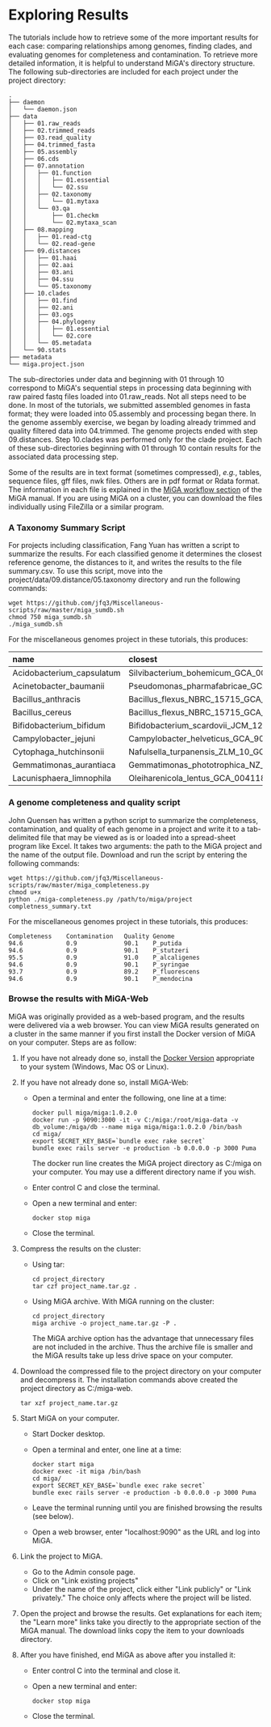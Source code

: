 # Exploring Results

The tutorials include how to retrieve some of the more important results for each case: comparing relationships among genomes, finding clades, and evaluating genomes for completeness and contamination. To retrieve more detailed information, it is helpful to understand MiGA's directory structure. The following sub-directories are included for each project under the project directory:

```text
.
├── daemon
│   └── daemon.json
├── data
│   ├── 01.raw_reads
│   ├── 02.trimmed_reads
│   ├── 03.read_quality
│   ├── 04.trimmed_fasta
│   ├── 05.assembly
│   ├── 06.cds
│   ├── 07.annotation
│   │   ├── 01.function
│   │   │   ├── 01.essential
│   │   │   └── 02.ssu
│   │   ├── 02.taxonomy
│   │   │   └── 01.mytaxa
│   │   └── 03.qa
│   │       ├── 01.checkm
│   │       └── 02.mytaxa_scan
│   ├── 08.mapping
│   │   ├── 01.read-ctg
│   │   └── 02.read-gene
│   ├── 09.distances
│   │   ├── 01.haai
│   │   ├── 02.aai
│   │   ├── 03.ani
│   │   ├── 04.ssu
│   │   └── 05.taxonomy
│   ├── 10.clades
│   │   ├── 01.find
│   │   ├── 02.ani
│   │   ├── 03.ogs
│   │   ├── 04.phylogeny
│   │   │   ├── 01.essential
│   │   │   └── 02.core
│   │   └── 05.metadata
│   └── 90.stats
├── metadata
└── miga.project.json
```

The sub-directories under data and beginning with 01 through 10 correspond to MiGA's sequential steps in processing data beginning with raw paired fastq files loaded into 01.raw\_reads. Not all steps need to be done. In most of the tutorials, we submitted assembled genomes in fasta format; they were loaded into 05.assembly and processing began there. In the genome assembly exercise, we began by loading already trimmed and quality filtered data into 04.trimmed. The genome projects ended with step 09.distances. Step 10.clades was performed only for the clade project. Each of these sub-directories beginning with 01 through 10 contain results for the associated data processing step.

Some of the results are in text format \(sometimes compressed\), *e.g.*, tables, sequence files, gff files, nwk files. Others are in pdf format or Rdata format. The information in each file is explained in the [MiGA workflow section](https://manual.microbial-genomes.org/part5/workflow) of the MiGA manual. If you are using MiGA on a cluster, you can download the files individually using FileZilla or a similar program.

### A Taxonomy Summary Script

For projects including classification, Fang Yuan has written a script to summarize the results. For each classified genome it determines the closest reference genome, the distances to it, and writes the results to the file summary.csv. To use this script, move into the project/data/09.distance/05.taxonomy directory and run the following commands:

```text
wget https://github.com/jfq3/Miscellaneous-scripts/raw/master/miga_sumdb.sh
chmod 750 miga_sumdb.sh
./miga_sumdb.sh
```

For the miscellaneous genomes project in these tutorials, this produces:

| name | closest | haai | aai | ani |
| :--- | :--- | :--- | :--- | :--- |
| Acidobacterium\_capsulatum | Silvibacterium\_bohemicum\_GCA\_001006305 | 99.9508952380952 | 60.0831465538606 |  |
| Acinetobacter\_baumanii | Pseudomonas\_pharmafabricae\_GCA\_002835605 | 98.7412788461538 | 48.5834215277602 |  |
| Bacillus\_anthracis | Bacillus\_flexus\_NBRC\_15715\_GCA\_001591565 | 98.9199428571429 | 59.5616830477613 |  |
| Bacillus\_cereus | Bacillus\_flexus\_NBRC\_15715\_GCA\_001591565 | 98.9702788461539 | 59.9991400823551 |  |
| Bifidobacterium\_bifidum | Bifidobacterium\_scardovii\_JCM\_12489\_\_\_DSM\_13734\_GCA\_000770985 | 99.7717980769231 | 68.9492871800872 |  |
| Campylobacter\_jejuni | Campylobacter\_helveticus\_GCA\_900176295 | 99.1678666666667 | 66.2667775679713 |  |
| Cytophaga\_hutchinsonii | Nafulsella\_turpanensis\_ZLM\_10\_GCA\_000346615 | 99.9811470588235 | 50.1443577165562 |  |
| Gemmatimonas\_aurantiaca | Gemmatimonas\_phototrophica\_NZ\_CP011454 | 99.9633431372549 | 68.505494616812 |  |
| Lacunisphaera\_limnophila | Oleiharenicola\_lentus\_GCA\_004118375 | 99.9875247524753 | 68.0251176025193 |  |

### A genome completeness and quality script

John Quensen has written a python script to summarize the completeness, contamination, and quality of each genome in a project and write it to a tab-delimited file that may be viewed as is or loaded into a spread-sheet program like Excel. It takes two arguments: the path to the MiGA project and the name of the output file. Download and run the script by entering the following commands:

```text
wget https://github.com/jfq3/Miscellaneous-scripts/raw/master/miga_completeness.py
chmod u+x 
python ./miga-completeness.py /path/to/miga/project completness_summary.txt
```

For the miscellaneous genomes project in these tutorials, this produces:


```
Completeness    Contamination   Quality Genome
94.6            0.9             90.1    P_putida
94.6            0.9             90.1    P_stutzeri
95.5            0.9             91.0    P_alcaligenes
94.6            0.9             90.1    P_syringae
93.7            0.9             89.2    P_fluorescens
94.6            0.9             90.1    P_mendocina
```

### Browse the results with MiGA-Web

MiGA was originally provided as a web-based program, and the results were delivered via a web browser. You can view MiGA results generated on a cluster in the same manner if you first install the Docker version of MiGA on your computer. Steps are as follow:

1. If you have not already done so, install the [Docker Version](https://www.docker.com/products/docker-desktop) appropriate to your system \(Windows, Mac OS or Linux\).
2. If you have not already done so, install MiGA-Web:
   * Open a terminal and enter the following, one line at a time:

     ```text
     docker pull miga/miga:1.0.2.0
     docker run -p 9090:3000 -it -v C:/miga:/root/miga-data -v db_volume:/miga/db --name miga miga/miga:1.0.2.0 /bin/bash
     cd miga/
     export SECRET_KEY_BASE=`bundle exec rake secret`
     bundle exec rails server -e production -b 0.0.0.0 -p 3000 Puma
     ```

     The docker run line creates the MiGA project directory as C:/miga on your computer. You may use a different directory name if you wish.

   * Enter control C and close the terminal.
   * Open a new terminal and enter:

     ```text
     docker stop miga
     ```

   * Close the terminal.
3. Compress the results on the cluster:
   * Using tar:

     ```text
     cd project_directory
     tar czf project_name.tar.gz .
     ```

   * Using MiGA archive. With MiGA running on the cluster:

     ```text
     cd project_directory
     miga archive -o project_name.tar.gz -P .
     ```  

     The MiGA archive option has the advantage that unnecessary files are not included in the archive. Thus the archive file is smaller and the MiGA results take up less drive space on your computer.
4. Download the compressed file to the project directory on your computer and decompress it. The installation commands above created the project directory as C:/miga-web.

   ```text
   tar xzf project_name.tar.gz
   ```

5. Start MiGA on your computer.
   * Start Docker desktop.
   * Open a terminal and enter, one line at a time:

     ```text
     docker start miga
     docker exec -it miga /bin/bash
     cd miga/
     export SECRET_KEY_BASE=`bundle exec rake secret`
     bundle exec rails server -e production -b 0.0.0.0 -p 3000 Puma
     ```

   * Leave the terminal running until you are finished browsing the results \(see below\).
   * Open a web browser, enter "localhost:9090" as the URL and log into MiGA.
6. Link the project to MiGA.
   * Go to the Admin console page.
   * Click on "Link existing projects"
   * Under the name of the project, click either "Link publicly" or "Link privately." The choice only affects where the project will be listed.
7. Open the project and browse the results. Get explanations for each item; the "Learn more" links take you directly to the appropriate section of the MiGA manual. The download links copy the item to your downloads directory.
8. After you have finished, end MiGA as above after you installed it:
   * Enter control C into the terminal and close it.
   * Open a new terminal and enter:

     ```text
     docker stop miga
     ```

   * Close the terminal.

